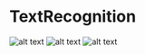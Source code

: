 # TextRecognition
![alt text](https://i.gyazo.com/fc4c59751e00f10ed2274875a3f483c2.png)
![alt text](https://i.gyazo.com/b5198ca95fc5221929844035db8ad80d.png)
![alt text](https://i.gyazo.com/ea40040fb0283e0265ae2ff6f0203d57.png)
